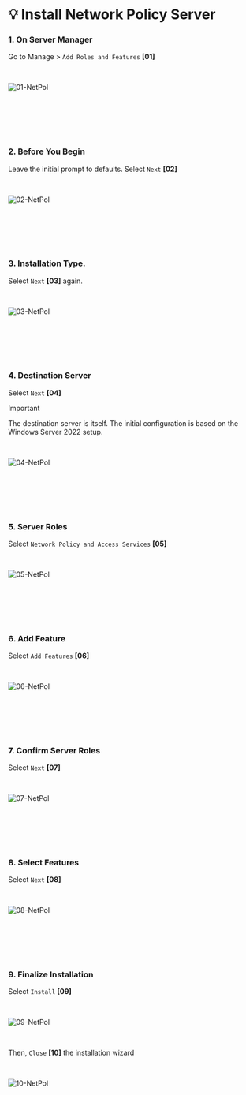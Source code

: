 
<!-- Your monitor number = #$34T# -->

# 💡 Install Network Policy Server

### 1. On Server Manager
Go to Manage > `Add Roles and Features` __[01]__

<br>

![01-NetPol](<img/00 AD-01.png>)

&nbsp;
---
&nbsp;

### 2. Before You Begin
Leave the initial prompt to defaults. Select `Next` __[02]__

<br>

![02-NetPol](<img/00 AD-02.png>)

&nbsp;
---
&nbsp;

### 3. Installation Type.
Select `Next` __[03]__ again.

<br>

![03-NetPol](<img/00 AD-03.png>)

&nbsp;
---
&nbsp;

### 4. Destination Server
Select `Next` __[04]__
> [!IMPORTANT]
> The destination server is itself. The initial configuration is based on the Windows Server 2022 setup.

<br>

![04-NetPol](<img/00 AD-04.png>)

&nbsp;
---
&nbsp;

### 5. Server Roles
Select `Network Policy and Access Services` __[05]__

<br>

![05-NetPol](<img/00 NetPolServer-01.png>)

&nbsp;
---
&nbsp;

### 6. Add Feature
Select `Add Features` __[06]__

<br>

![06-NetPol](<img/00 NetPolServer-02.png>)

&nbsp;
---
&nbsp;

### 7. Confirm Server Roles
Select `Next` __[07]__

<br>

![07-NetPol](<img/00 NetPolServer-03.png>)

&nbsp;
---
&nbsp;

### 8. Select Features
Select `Next` __[08]__

<br>

![08-NetPol](<img/00 NetPolServer-04.png>)

&nbsp;
---
&nbsp;

### 9. Finalize Installation
Select `Install` __[09]__

<br>

![09-NetPol](<img/00 NetPolServer-05.png>)

<br>

Then, `Close` __[10]__ the installation wizard

<br>

![10-NetPol](<img/00 NetPolServer-06.png>)

